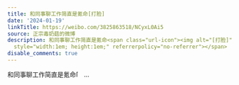 ```yaml
---
title: 和同事聊工作简直是氪命[打脸]
date: '2024-01-19'
linkTitle: https://weibo.com/3825863518/NCyxL0Ai5
source: 正宗毒奶菇的微博
description: 和同事聊工作简直是氪命<span class="url-icon"><img alt="[打脸]" src="https://h5.sinaimg.cn/m/emoticon/icon/default/d_dalian-306eefb12a.png"
  style="width:1em; height:1em;" referrerpolicy="no-referrer"></span>  ...
disable_comments: true
---
```

和同事聊工作简直是氪命<span class="url-icon"><img alt="[打脸]" src="https://h5.sinaimg.cn/m/emoticon/icon/default/d_dalian-306eefb12a.png" style="width:1em; height:1em;" referrerpolicy="no-referrer"></span>  ...